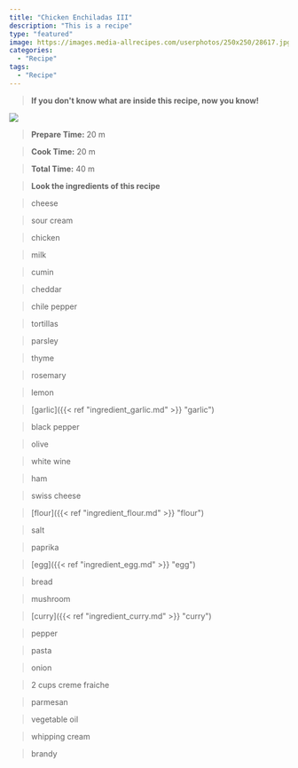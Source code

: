 ```yaml
---
title: "Chicken Enchiladas III"
description: "This is a recipe"
type: "featured"
image: https://images.media-allrecipes.com/userphotos/250x250/28617.jpg
categories: 
  - "Recipe"
tags: 
  - "Recipe"
---
```



>**If you don't know what are inside this recipe, now you know!**

![](../images/Recipes-Banner.jpg)
> **Prepare Time:** 20 m


> **Cook Time:** 20 m


> **Total Time:** 40 m

> **Look the ingredients of this recipe**

> cheese

> sour cream

> chicken

> milk

> cumin

> cheddar

> chile pepper

> tortillas

> parsley

> thyme

> rosemary

> lemon

> [garlic]({{< ref "ingredient_garlic.md" >}} "garlic")

> black pepper

> olive

> white wine

> ham

> swiss cheese

> [flour]({{< ref "ingredient_flour.md" >}} "flour")

> salt

> paprika

> [egg]({{< ref "ingredient_egg.md" >}} "egg")

> bread

> mushroom

> [curry]({{< ref "ingredient_curry.md" >}} "curry")

> pepper

> pasta

> onion

> 2 cups creme fraiche

> parmesan

> vegetable oil

> whipping cream

> brandy


